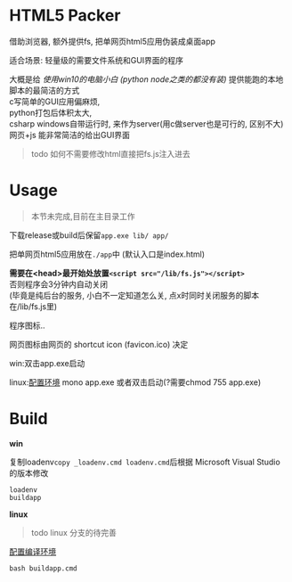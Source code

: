 # HTML5 Packer

借助浏览器, 额外提供fs, 把单网页html5应用伪装成桌面app

适合场景: 轻量级的需要文件系统和GUI界面的程序

大概是给 _使用win10的电脑小白 (python node之类的都没有装)_ 提供能跑的本地脚本的最简洁的方式  
c写简单的GUI应用偏麻烦,  
python打包后体积太大,  
csharp windows自带运行时, 来作为server(用c做server也是可行的, 区别不大)  
网页+js 能非常简洁的给出GUI界面



> todo 如何不需要修改html直接把fs.js注入进去

# Usage

> 本节未完成,目前在主目录工作

下载release或build后保留`app.exe lib/ app/`

把单网页html5应用放在`./app`中 (默认入口是index.html)

**需要在\<head\>最开始处放置`<script src="/lib/fs.js"></script>`**  
否则程序会3分钟内自动关闭  
(毕竟是纯后台的服务, 小白不一定知道怎么关, 点x时同时关闭服务的脚本在/lib/fs.js里)  

程序图标..

网页图标由网页的 shortcut icon (favicon.ico) 决定

win:双击app.exe启动 

linux:[配置环境](linux_version.md) mono app.exe 或者双击启动(?需要chmod 755 app.exe)



# Build

**win**

复制loadenv`copy _loadenv.cmd loadenv.cmd`后根据 Microsoft Visual Studio 的版本修改

```
loadenv
buildapp
```

**linux**

> todo linux 分支的待完善

[配置编译环境](linux_version.md)

```
bash buildapp.cmd
```

